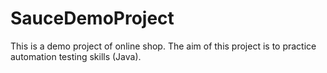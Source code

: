 # SauceDemoProject
This is a demo project of online shop. The aim of this project is to practice automation testing skills (Java).
